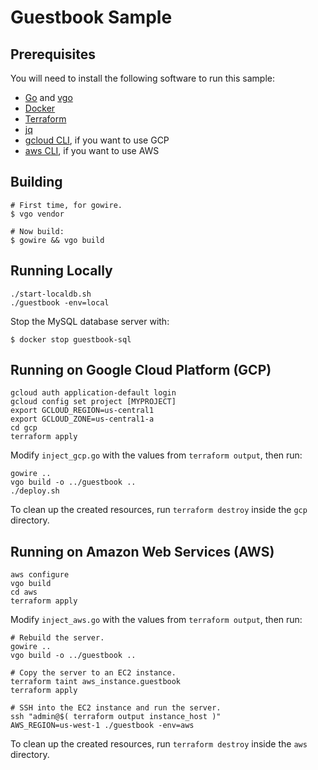 # Guestbook Sample

## Prerequisites

You will need to install the following software to run this sample:

- [Go](https://golang.org/doc/install) and
  [vgo](https://go.googlesource.com/vgo)
- [Docker](https://docs.docker.com/install/)
- [Terraform](https://www.terraform.io/intro/getting-started/install.html)
- [jq](https://stedolan.github.io/jq/download/)
- [gcloud CLI](https://cloud.google.com/sdk/downloads), if you want to use GCP
- [aws CLI](https://docs.aws.amazon.com/cli/latest/userguide/installing.html),
  if you want to use AWS

## Building

```shell
# First time, for gowire.
$ vgo vendor

# Now build:
$ gowire && vgo build
```

## Running Locally

```shell
./start-localdb.sh
./guestbook -env=local
```

Stop the MySQL database server with:

```shell
$ docker stop guestbook-sql
```

## Running on Google Cloud Platform (GCP)

```shell
gcloud auth application-default login
gcloud config set project [MYPROJECT]
export GCLOUD_REGION=us-central1
export GCLOUD_ZONE=us-central1-a
cd gcp
terraform apply
```

Modify `inject_gcp.go` with the values from `terraform output`, then run:

```shell
gowire ..
vgo build -o ../guestbook ..
./deploy.sh
```

To clean up the created resources, run `terraform destroy` inside the `gcp`
directory.

## Running on Amazon Web Services (AWS)

```shell
aws configure
vgo build
cd aws
terraform apply
```

Modify `inject_aws.go` with the values from `terraform output`, then run:

```shell
# Rebuild the server.
gowire ..
vgo build -o ../guestbook ..

# Copy the server to an EC2 instance.
terraform taint aws_instance.guestbook
terraform apply

# SSH into the EC2 instance and run the server.
ssh "admin@$( terraform output instance_host )"
AWS_REGION=us-west-1 ./guestbook -env=aws
```

To clean up the created resources, run `terraform destroy` inside the `aws`
directory.
